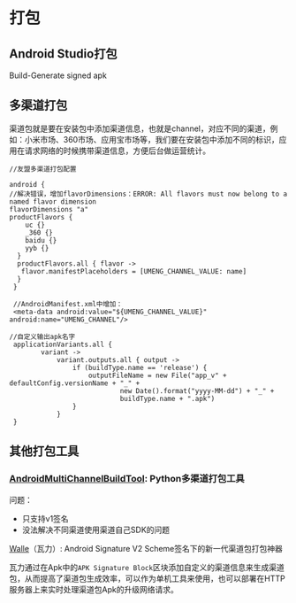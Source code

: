 # 打包

## Android Studio打包

Build-Generate signed apk

## 多渠道打包

渠道包就是要在安装包中添加渠道信息，也就是channel，对应不同的渠道，例如：小米市场、360市场、应用宝市场等，我们要在安装包中添加不同的标识，应用在请求网络的时候携带渠道信息，方便后台做运营统计。

```
//友盟多渠道打包配置

android {
//解决错误，增加flavorDimensions：ERROR: All flavors must now belong to a named flavor dimension
flavorDimensions "a"
productFlavors {
    uc {}
    _360 {}
    baidu {}
    yyb {}
  }
  productFlavors.all { flavor ->
   flavor.manifestPlaceholders = [UMENG_CHANNEL_VALUE: name]
  }
 }
 
 //AndroidManifest.xml中增加：
 <meta-data android:value="${UMENG_CHANNEL_VALUE}" android:name="UMENG_CHANNEL"/>

```



```
//自定义输出apk名字
 applicationVariants.all {
        variant ->
            variant.outputs.all { output ->
                if (buildType.name == 'release') {
                    outputFileName = new File("app_v" + defaultConfig.versionName + "_" +
                            new Date().format("yyyy-MM-dd") + "_" +
                            buildType.name + ".apk")
                }
            }
 }
```



## 其他打包工具

### [AndroidMultiChannelBuildTool](https://github.com/GavinCT/AndroidMultiChannelBuildTool): Python多渠道打包工具

问题：

* 只支持v1签名
* 没法解决不同渠道使用渠道自己SDK的问题



[Walle](https://github.com/Meituan-Dianping/walle)（瓦力）: Android Signature V2 Scheme签名下的新一代渠道包打包神器

瓦力通过在Apk中的`APK Signature Block`区块添加自定义的渠道信息来生成渠道包，从而提高了渠道包生成效率，可以作为单机工具来使用，也可以部署在HTTP服务器上来实时处理渠道包Apk的升级网络请求。

